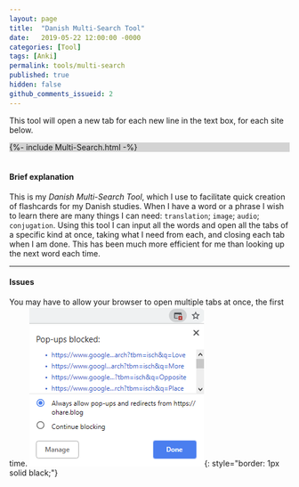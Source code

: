```yaml
---
layout: page
title:  "Danish Multi-Search Tool"
date:   2019-05-22 12:00:00 -0000
categories: [Tool]
tags: [Anki]
permalink: tools/multi-search
published: true
hidden: false
github_comments_issueid: 2
---
```


This tool will open a new tab for each new line in the text box, for each site below.

<div style='background-color:lightgrey'>
{%- include Multi-Search.html -%}
</div>

<br>

#### Brief explanation
This is my *Danish Multi-Search Tool*, which I use to facilitate quick creation of flashcards for my Danish studies. When I have a word or a phrase I wish to learn there are many things I can need: `translation`; `image`; `audio`; `conjugation`. Using this tool I can input all the words and open all the tabs of a specific kind at once, taking what I need from each, and closing each tab when I am done. This has been much more efficient for me than looking up the next word each time.

---
#### Issues

You may have to allow your browser to open multiple tabs at once, the first time.
![AllowPopups](/assets/multisearch_allowpopups.png){: style="border: 1px solid black;"}
